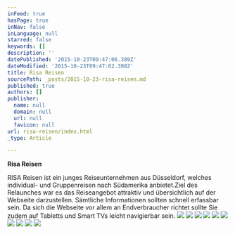 ```yaml
---
inFeed: true
hasPage: true
inNav: false
inLanguage: null
starred: false
keywords: []
description: ''
datePublished: '2015-10-23T09:47:06.389Z'
dateModified: '2015-10-23T09:47:02.308Z'
title: Risa Reisen
sourcePath: _posts/2015-10-23-risa-reisen.md
published: true
authors: []
publisher:
  name: null
  domain: null
  url: null
  favicon: null
url: risa-reisen/index.html
_type: Article

---
```

**Risa Reisen**

RISA Reisen ist ein junges Reiseunternehmen aus Düsseldorf, welches individual- und Gruppenreisen nach Südamerika anbietet.Ziel des Relaunches war es das Reiseangebot attraktiv und übersichtlich auf der Webseite darzustellen. Sämtliche Informationen sollten schnell erfassbar sein. Da sich die Webseite vor allem an Endverbraucher richtet sollte Sie zudem auf Tabletts und Smart TVs leicht navigierbar sein.
![](https://the-grid-user-content.s3-us-west-2.amazonaws.com/0f8b8c9b-7b55-40b0-a1f3-16fd69ef38d3.jpg)
![](https://the-grid-user-content.s3-us-west-2.amazonaws.com/eeee4b02-0359-496f-8505-db8c8227a802.png)
![](https://the-grid-user-content.s3-us-west-2.amazonaws.com/c9cd48f9-a48b-4a92-86b4-648d4d07a89d.jpg)
![](https://the-grid-user-content.s3-us-west-2.amazonaws.com/c4dd632b-ccff-4f44-aa80-d5211a7be6c7.jpg)
![](https://the-grid-user-content.s3-us-west-2.amazonaws.com/399a2e23-e1a0-48e6-8d1f-ded8865c4128.jpg)
![](https://the-grid-user-content.s3-us-west-2.amazonaws.com/d55bfc64-1ad5-450a-a47a-1eea04dd57ea.png)
![](https://the-grid-user-content.s3-us-west-2.amazonaws.com/e87c0771-23ff-4b87-a1e2-e89d7cf0e354.png)
![](https://the-grid-user-content.s3-us-west-2.amazonaws.com/b4a65d00-fed9-4066-826d-4a2c01ef1a5b.png)
![](https://the-grid-user-content.s3-us-west-2.amazonaws.com/fca61e14-0b51-4e69-a4fd-1b61ce4e3a8a.jpg)
![](https://the-grid-user-content.s3-us-west-2.amazonaws.com/0fa16914-2967-4306-af99-cdec90882301.jpg)